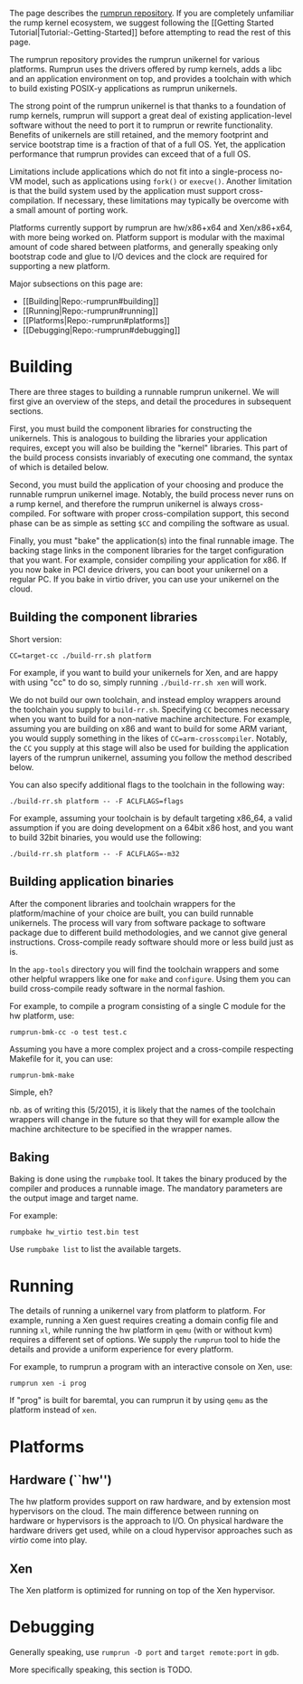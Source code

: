 The page describes the [rumprun
repository](http://repo.rumpkernel.org/rumprun).
If you are completely unfamiliar the rump kernel ecosystem, we suggest following
the [[Getting Started Tutorial|Tutorial:-Getting-Started]] before attempting to
read the rest of this page.

The rumprun repository provides the
rumprun unikernel for various platforms.  Rumprun uses the drivers offered
by rump kernels, adds a libc and an application environment on top, and
provides a toolchain with which to build existing POSIX-y applications
as rumprun unikernels.

The strong point of the rumprun unikernel is that thanks to a foundation
of rump kernels, rumprun will support a great deal of existing
application-level software without the need to port it to rumprun or
rewrite functionality.  Benefits of unikernels are still retained, and
the memory footprint and service bootstrap time is a fraction of that
of a full OS.  Yet, the application performance that rumprun provides
can exceed that of a full OS.

Limitations include applications which do not fit into a single-process
no-VM model, such as applications using `fork()` or `execve()`.  Another
limitation is that the build system used by the application must support
cross-compilation.  If necessary, these limitations may typically be
overcome with a small amount of porting work.

Platforms currently support by rumprun are hw/x86+x64 and Xen/x86+x64,
with more being worked on.  Platform support is modular with the maximal
amount of code shared between platforms, and generally speaking only
bootstrap code and glue to I/O devices and the clock are required for
supporting a new platform.

Major subsections on this page are:
* [[Building|Repo:-rumprun#building]]
* [[Running|Repo:-rumprun#running]]
* [[Platforms|Repo:-rumprun#platforms]]
* [[Debugging|Repo:-rumprun#debugging]]


Building
========

There are three stages to building a runnable rumprun unikernel.  We will
first give an overview of the steps, and detail the procedures in
subsequent sections.

First, you
must build the component libraries for constructing the unikernels.
This is analogous to building the libraries your application requires,
except you will also be building the "kernel" libraries.  This part
of the build process consists invariably of executing one command,
the syntax of which is detailed below.

Second, you must build the application of your choosing and produce the
runnable rumprun unikernel image.  Notably, the build process never
runs on a rump kernel, and therefore the rumprun unikernel is always
cross-compiled.  For software with proper cross-compilation support,
this second phase can be as simple as setting `$CC` and compiling the
software as usual.

Finally, you must "bake" the application(s) into the final runnable image.
The backing stage links in the component libraries for the target configuration
that you want.  For example, consider compiling your application for x86.
If you now bake in PCI device drivers, you can boot your unikernel on a
regular PC.  If you bake in virtio driver, you can use your unikernel on the
cloud.


Building the component libraries
--------------------------------

Short version:

```
CC=target-cc ./build-rr.sh platform
```

For example, if you want to build your unikernels for Xen, and are
happy with using "cc" to do so, simply running `./build-rr.sh xen`
will work.

We do not build our own toolchain, and instead employ wrappers
around the toolchain you supply to `build-rr.sh`.  Specifying `CC`
becomes necessary when you want to build for a non-native machine
architecture.  For example, assuming you are building on x86 and want to
build for some ARM variant, you would supply something in the likes of
`CC=arm-crosscompiler`.  Notably, the `CC` you supply at this stage will
also be used for building the application layers of the rumprun unikernel,
assuming you follow the method described below.

You can also specify additional flags to the toolchain in the following
way:

```
./build-rr.sh platform -- -F ACLFLAGS=flags
```

For example, assuming your toolchain is by default targeting x86_64,
a valid assumption if you are doing development on a 64bit x86 host,
and you want to build 32bit binaries, you would use the following:

```
./build-rr.sh platform -- -F ACLFLAGS=-m32
```


Building application binaries
-----------------------------

After the component libraries and toolchain wrappers for the
platform/machine of your choice are built, you can build runnable
unikernels.  The process will vary from software package to software
package due to different build methodologies, and we cannot give general
instructions.  Cross-compile ready software should more or less build
just as is.

In the `app-tools` directory you will find the toolchain wrappers and some
other helpful wrappers like one for `make` and `configure`.  Using them
you can build cross-compile ready software in the normal fashion.

For example, to compile a program consisting of a single C module
for the hw platform, use:

```
rumprun-bmk-cc -o test test.c
```

Assuming you have a more complex project and a cross-compile respecting
Makefile for it, you can use:

```
rumprun-bmk-make
```

Simple, eh?

nb. as of writing this (5/2015), it is likely that the names of the
toolchain wrappers will change in the future so that they will for example
allow the machine architecture to be specified in the wrapper names.

Baking
------

Baking is done using the `rumpbake` tool.  It takes the binary produced by
the compiler and produces a runnable image.  The mandatory parameters are the
output image and target name.

For example:
```
rumpbake hw_virtio test.bin test
```

Use `rumpbake list` to list the available targets.


Running
=======

The details of running a unikernel vary from platform to platform.
For example, running a Xen guest requires creating a domain config
file and running `xl`, while running the hw platform in `qemu`
(with or without kvm) requires a different set of options.  We supply the
`rumprun` tool to hide the details and provide a uniform experience for
every platform.

For example, to rumprun a program with an interactive console on
Xen, use:

```
rumprun xen -i prog
```

If "prog" is built for baremtal, you can rumprun it by using `qemu`
as the platform instead of `xen`.


Platforms
=========

Hardware (``hw'')
-----------------

The hw platform provides support on raw hardware, and by extension
most hypervisors on the cloud.  The main difference between running
on hardware or hypervisors is the approach to I/O.  On physical hardware
the hardware drivers get used, while on a cloud hypervisor approaches
such as _virtio_ come into play.


Xen
---

The Xen platform is optimized for running on top of the Xen hypervisor.


Debugging
=========

Generally speaking, use `rumprun -D port` and `target remote:port` in
`gdb`.

More specifically speaking, this section is TODO.
